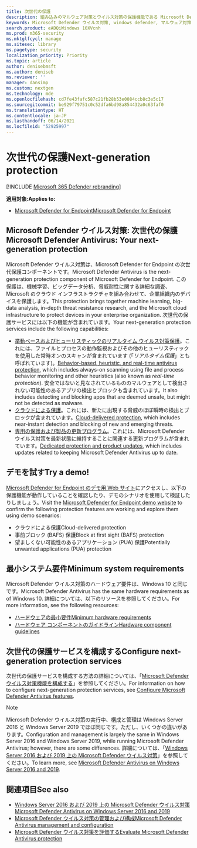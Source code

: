 ```yaml
---
title: 次世代の保護
description: 組み込みのマルウェア対策とウイルス対策の保護機能である Microsoft Defender ウイルス対策を管理、構成、使用する方法について説明します。
keywords: Microsoft Defender ウイルス対策, windows defender, マルウェア対策, scep, システム センター エンドポイント保護, システム センター構成マネージャー, ウイルス, マルウェア, 脅威, 検出, 保護, セキュリティ
search.product: eADQiWindows 10XVcnh
ms.prod: m365-security
ms.mktglfcycl: manage
ms.sitesec: library
ms.pagetype: security
localization_priority: Priority
ms.topic: article
author: denisebmsft
ms.author: deniseb
ms.reviewer: ''
manager: dansimp
ms.custom: nextgen
ms.technology: mde
ms.openlocfilehash: cd7fe43fafc587c21fb28b53e0084ccb8c3e5c17
ms.sourcegitcommit: be929f79751c0c52dfa6bd98a854432a0c63faf0
ms.translationtype: HT
ms.contentlocale: ja-JP
ms.lasthandoff: 06/14/2021
ms.locfileid: "52925997"
---
```

# <a name="next-generation-protection"></a><span data-ttu-id="0f884-104">次世代の保護</span><span class="sxs-lookup"><span data-stu-id="0f884-104">Next-generation protection</span></span>

[!INCLUDE [Microsoft 365 Defender rebranding](../../includes/microsoft-defender.md)]

<span data-ttu-id="0f884-105">**適用対象:**</span><span class="sxs-lookup"><span data-stu-id="0f884-105">**Applies to:**</span></span>

- [<span data-ttu-id="0f884-106">Microsoft Defender for Endpoint</span><span class="sxs-lookup"><span data-stu-id="0f884-106">Microsoft Defender for Endpoint</span></span>](/microsoft-365/security/defender-endpoint/)

## <a name="microsoft-defender-antivirus-your-next-generation-protection"></a><span data-ttu-id="0f884-107">Microsoft Defender ウイルス対策: 次世代の保護</span><span class="sxs-lookup"><span data-stu-id="0f884-107">Microsoft Defender Antivirus: Your next-generation protection</span></span>

<span data-ttu-id="0f884-108">Microsoft Defender ウイルス対策は、Microsoft Defender for Endpoint の次世代保護コンポーネントです。</span><span class="sxs-lookup"><span data-stu-id="0f884-108">Microsoft Defender Antivirus is the next-generation protection component of Microsoft Defender for Endpoint.</span></span> <span data-ttu-id="0f884-109">この保護は、機械学習、ビッグデータ分析、脅威耐性に関する詳細な調査、Microsoft のクラウド インフラストラクチャを組み合わせて、企業組織内のデバイスを保護します。</span><span class="sxs-lookup"><span data-stu-id="0f884-109">This protection brings together machine learning, big-data analysis, in-depth threat resistance research, and the Microsoft cloud infrastructure to protect devices in your enterprise organization.</span></span> <span data-ttu-id="0f884-110">次世代の保護サービスには以下の機能が含まれています。</span><span class="sxs-lookup"><span data-stu-id="0f884-110">Your next-generation protection services include the following capabilities:</span></span>

- <span data-ttu-id="0f884-111">[挙動ベースおよびヒューリスティックのリアルタイム ウイルス対策保護](configure-protection-features-microsoft-defender-antivirus.md)。これには、ファイルとプロセスの動作監視およびその他のヒューリスティックを使用した常時オンのスキャンが含まれています (「*リアルタイム保護*」とも呼ばれています)。</span><span class="sxs-lookup"><span data-stu-id="0f884-111">[Behavior-based, heuristic, and real-time antivirus protection](configure-protection-features-microsoft-defender-antivirus.md), which includes always-on scanning using file and process behavior monitoring and other heuristics (also known as *real-time protection*).</span></span> <span data-ttu-id="0f884-112">安全ではないと見なされているもののマルウェアとして検出されない可能性のあるアプリの検出とブロックも含まれています。</span><span class="sxs-lookup"><span data-stu-id="0f884-112">It also includes detecting and blocking apps that are deemed unsafe, but might not be detected as malware.</span></span>
- <span data-ttu-id="0f884-113">[クラウドによる保護](cloud-protection-microsoft-defender-antivirus.md)。これには、新たに出現する脅威のほぼ瞬時の検出とブロックが含まれています。</span><span class="sxs-lookup"><span data-stu-id="0f884-113">[Cloud-delivered protection](cloud-protection-microsoft-defender-antivirus.md), which includes near-instant detection and blocking of new and emerging threats.</span></span>
- <span data-ttu-id="0f884-114">[専用の保護および製品の更新プログラム](manage-updates-baselines-microsoft-defender-antivirus.md)。これには、Microsoft Defender ウイルス対策を最新状態に維持することに関連する更新プログラムが含まれています。</span><span class="sxs-lookup"><span data-stu-id="0f884-114">[Dedicated protection and product updates](manage-updates-baselines-microsoft-defender-antivirus.md), which includes updates related to keeping Microsoft Defender Antivirus up to date.</span></span>

## <a name="try-a-demo"></a><span data-ttu-id="0f884-115">デモを試す</span><span class="sxs-lookup"><span data-stu-id="0f884-115">Try a demo!</span></span>

<span data-ttu-id="0f884-116">[Microsoft Defender for Endpoint のデモ用 Web サイト](https://demo.wd.microsoft.com?ocid=cx-wddocs-testground)にアクセスし、以下の保護機能が動作していることを確認したり、デモのシナリオを使用して検証したりしましょう。</span><span class="sxs-lookup"><span data-stu-id="0f884-116">Visit the [Microsoft Defender for Endpoint demo website](https://demo.wd.microsoft.com?ocid=cx-wddocs-testground) to confirm the following protection features are working and explore them using demo scenarios:</span></span>
- <span data-ttu-id="0f884-117">クラウドによる保護</span><span class="sxs-lookup"><span data-stu-id="0f884-117">Cloud-delivered protection</span></span>
- <span data-ttu-id="0f884-118">事前ブロック (BAFS) 保護</span><span class="sxs-lookup"><span data-stu-id="0f884-118">Block at first sight (BAFS) protection</span></span>
- <span data-ttu-id="0f884-119">望ましくない可能性のあるアプリケーション (PUA) 保護</span><span class="sxs-lookup"><span data-stu-id="0f884-119">Potentially unwanted applications (PUA) protection</span></span>

## <a name="minimum-system-requirements"></a><span data-ttu-id="0f884-120">最小システム要件</span><span class="sxs-lookup"><span data-stu-id="0f884-120">Minimum system requirements</span></span>

<span data-ttu-id="0f884-121">Microsoft Defender ウイルス対策のハードウェア要件は、Windows 10 と同じです。</span><span class="sxs-lookup"><span data-stu-id="0f884-121">Microsoft Defender Antivirus has the same hardware requirements as of Windows 10.</span></span> <span data-ttu-id="0f884-122">詳細については、以下のリソースを参照してください。</span><span class="sxs-lookup"><span data-stu-id="0f884-122">For more information, see the following resources:</span></span>

- [<span data-ttu-id="0f884-123">ハードウェアの最小要件</span><span class="sxs-lookup"><span data-stu-id="0f884-123">Minimum hardware requirements</span></span>](/windows-hardware/design/minimum/minimum-hardware-requirements-overview)
- [<span data-ttu-id="0f884-124">ハードウェア コンポーネントのガイドライン</span><span class="sxs-lookup"><span data-stu-id="0f884-124">Hardware component guidelines</span></span>](/windows-hardware/design/component-guidelines/components)

## <a name="configure-next-generation-protection-services"></a><span data-ttu-id="0f884-125">次世代の保護サービスを構成する</span><span class="sxs-lookup"><span data-stu-id="0f884-125">Configure next-generation protection services</span></span>

<span data-ttu-id="0f884-126">次世代の保護サービスを構成する方法の詳細については、「[Microsoft Defender ウイルス対策機能を構成する](configure-microsoft-defender-antivirus-features.md)」を参照してください。</span><span class="sxs-lookup"><span data-stu-id="0f884-126">For information on how to configure next-generation protection services, see [Configure Microsoft Defender Antivirus features](configure-microsoft-defender-antivirus-features.md).</span></span>

> [!Note]  
> <span data-ttu-id="0f884-127">Microsoft Defender ウイルス対策の実行中、構成と管理は Windows Server 2016 と Windows Server 2019 でほぼ同じです。ただし、いくつかの違いがあります。</span><span class="sxs-lookup"><span data-stu-id="0f884-127">Configuration and management is largely the same in Windows Server 2016 and Windows Server 2019, while running Microsoft Defender Antivirus; however, there are some differences.</span></span> <span data-ttu-id="0f884-128">詳細については、「[Windows Server 2016 および 2019 上の Microsoft Defender ウイルス対策](microsoft-defender-antivirus-on-windows-server.md)」を参照してください。</span><span class="sxs-lookup"><span data-stu-id="0f884-128">To learn more, see [Microsoft Defender Antivirus on Windows Server 2016 and 2019](microsoft-defender-antivirus-on-windows-server.md).</span></span>

## <a name="see-also"></a><span data-ttu-id="0f884-129">関連項目</span><span class="sxs-lookup"><span data-stu-id="0f884-129">See also</span></span>

- [<span data-ttu-id="0f884-130">Windows Server 2016 および 2019 上の Microsoft Defender ウイルス対策</span><span class="sxs-lookup"><span data-stu-id="0f884-130">Microsoft Defender Antivirus on Windows Server 2016 and 2019</span></span>](microsoft-defender-antivirus-on-windows-server.md)
- [<span data-ttu-id="0f884-131">Microsoft Defender ウイルス対策の管理および構成</span><span class="sxs-lookup"><span data-stu-id="0f884-131">Microsoft Defender Antivirus management and configuration</span></span>](configuration-management-reference-microsoft-defender-antivirus.md)
- [<span data-ttu-id="0f884-132">Microsoft Defender ウイルス対策を評価する</span><span class="sxs-lookup"><span data-stu-id="0f884-132">Evaluate Microsoft Defender Antivirus protection</span></span>](evaluate-microsoft-defender-antivirus.md)

